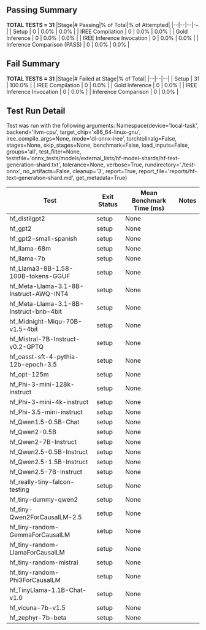 ## Passing Summary

**TOTAL TESTS = 31**
|Stage|# Passing|% of Total|% of Attempted|
|--|--|--|--|
| Setup | 0 | 0.0% | 0.0% |
| IREE Compilation | 0 | 0.0% | 0.0% |
| Gold Inference | 0 | 0.0% | 0.0% |
| IREE Inference Invocation | 0 | 0.0% | 0.0% |
| Inference Comparison (PASS) | 0 | 0.0% | 0.0% |
## Fail Summary

**TOTAL TESTS = 31**
|Stage|# Failed at Stage|% of Total|
|--|--|--|
| Setup | 31 | 100.0% |
| IREE Compilation | 0 | 0.0% |
| Gold Inference | 0 | 0.0% |
| IREE Inference Invocation | 0 | 0.0% |
| Inference Comparison | 0 | 0.0% |
## Test Run Detail
Test was run with the following arguments:
Namespace(device='local-task', backend='llvm-cpu', target_chip='x86_64-linux-gnu', iree_compile_args=None, mode='cl-onnx-iree', torchtolinalg=False, stages=None, skip_stages=None, benchmark=False, load_inputs=False, groups='all', test_filter=None, testsfile='onnx_tests/models/external_lists/hf-model-shards/hf-text-generation-shard.txt', tolerance=None, verbose=True, rundirectory='./test-onnx', no_artifacts=False, cleanup='3', report=True, report_file='reports/hf-text-generation-shard.md', get_metadata=True)

| Test | Exit Status | Mean Benchmark Time (ms) | Notes |
|--|--|--|--|
| hf_distilgpt2 | setup | None | |
| hf_gpt2 | setup | None | |
| hf_gpt2-small-spanish | setup | None | |
| hf_llama-68m | setup | None | |
| hf_llama-7b | setup | None | |
| hf_Llama3-8B-1.58-100B-tokens-GGUF | setup | None | |
| hf_Meta-Llama-3.1-8B-Instruct-AWQ-INT4 | setup | None | |
| hf_Meta-Llama-3.1-8B-Instruct-bnb-4bit | setup | None | |
| hf_Midnight-Miqu-70B-v1.5-4bit | setup | None | |
| hf_Mistral-7B-Instruct-v0.2-GPTQ | setup | None | |
| hf_oasst-sft-4-pythia-12b-epoch-3.5 | setup | None | |
| hf_opt-125m | setup | None | |
| hf_Phi-3-mini-128k-instruct | setup | None | |
| hf_Phi-3-mini-4k-instruct | setup | None | |
| hf_Phi-3.5-mini-instruct | setup | None | |
| hf_Qwen1.5-0.5B-Chat | setup | None | |
| hf_Qwen2-0.5B | setup | None | |
| hf_Qwen2-7B-Instruct | setup | None | |
| hf_Qwen2.5-0.5B-Instruct | setup | None | |
| hf_Qwen2.5-1.5B-Instruct | setup | None | |
| hf_Qwen2.5-7B-Instruct | setup | None | |
| hf_really-tiny-falcon-testing | setup | None | |
| hf_tiny-dummy-qwen2 | setup | None | |
| hf_tiny-Qwen2ForCausalLM-2.5 | setup | None | |
| hf_tiny-random-GemmaForCausalLM | setup | None | |
| hf_tiny-random-LlamaForCausalLM | setup | None | |
| hf_tiny-random-mistral | setup | None | |
| hf_tiny-random-Phi3ForCausalLM | setup | None | |
| hf_TinyLlama-1.1B-Chat-v1.0 | setup | None | |
| hf_vicuna-7b-v1.5 | setup | None | |
| hf_zephyr-7b-beta | setup | None | |
